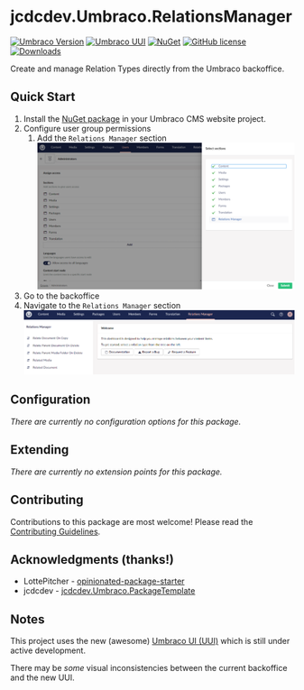# jcdcdev.Umbraco.RelationsManager

[![Umbraco Version](https://img.shields.io/badge/Umbraco-10.4+-%233544B1?style=flat&logo=umbraco)](https://umbraco.com/products/umbraco-cms/)
[![Umbraco UUI](https://img.shields.io/badge/Powered%20by-Umbraco%20UI-%233544B1?style=flat&logo=umbraco)](https://uui.umbraco.com/)
[![NuGet](https://img.shields.io/nuget/vpre/jcdcdev.Umbraco.RelationsManager?color=0273B3)](https://www.nuget.org/packages/jcdcdev.Umbraco.RelationsManager)
[![GitHub license](https://img.shields.io/github/license/jcdcdev/jcdcdev.Umbraco.RelationsManager?color=8AB803)](../LICENSE)
[![Downloads](https://img.shields.io/nuget/dt/jcdcdev.Umbraco.RelationsManager?color=cc9900)](https://www.nuget.org/packages/jcdcdev.Umbraco.RelationsManager/)

Create and manage Relation Types directly from the Umbraco backoffice.

## Quick Start

1. Install the [NuGet package](https://www.nuget.org/packages/jcdcdev.Umbraco.ReadingTime) in your Umbraco CMS website project.
2. Configure user group permissions
   1. Add the `Relations Manager` section
   ![A screenshot of the BackOffice user groups](https://raw.githubusercontent.com/jcdcdev/jcdcdev.Umbraco.RelationsManager/main/docs/screenshots/permissions.png)
3. Go to the backoffice
4. Navigate to the `Relations Manager` section
![A screenshot of the Relations Manager section](https://raw.githubusercontent.com/jcdcdev/jcdcdev.Umbraco.RelationsManager/main/docs/screenshots/welcome.png)

## Configuration

_There are currently no configuration options for this package._

## Extending

_There are currently no extension points for this package._

## Contributing

Contributions to this package are most welcome! Please read the [Contributing Guidelines](CONTRIBUTING.md).

## Acknowledgments (thanks!)

- LottePitcher - [opinionated-package-starter](https://github.com/LottePitcher/opinionated-package-starter)
- jcdcdev - [jcdcdev.Umbraco.PackageTemplate](https://github.com/jcdcdev/jcdcdev.Umbraco.PackageTemplate)


## Notes

This project uses the new (awesome) [Umbraco UI (UUI)](https://uui.umbraco.com/) which is still under active development.
    
There may be _some_ visual inconsistencies between the current backoffice and the new UUI. 
